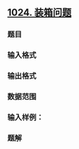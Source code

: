 ## [1024. 装箱问题](https://www.acwing.com/problem/content/1026/)

### 题目

### 输入格式

### 输出格式

### 数据范围

### 输入样例：



### 题解
